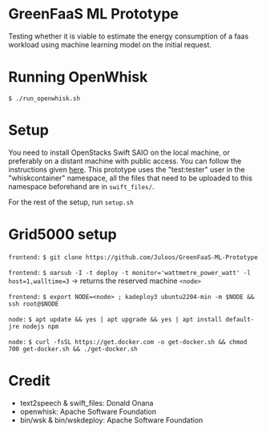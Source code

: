 # GreenFaaS ML Prototype
Testing whether it is viable to estimate the energy consumption of a faas workload using machine learning model on the initial request.

# Running OpenWhisk

    $ ./run_openwhisk.sh

# Setup
You need to install OpenStacks Swift SAIO on the local machine, or preferably on a distant machine with public access. You can follow the instructions given [here](https://docs.openstack.org/swift/latest/development_saio.html). This prototype uses the "test:tester" user in the "whiskcontainer" namespace, all the files that need to be uploaded to this namespace beforehand are in `swift_files/`.

For the rest of the setup, run `setup.sh`

# Grid5000 setup
`frontend:` `$ git clone https://github.com/Juloos/GreenFaaS-ML-Prototype`

`frontend:` `$ oarsub -I -t deploy -t monitor='wattmetre_power_watt' -l host=1,walltime=3` -> returns the reserved machine `<node>`

`frontend:` `$ export NODE=<node> ; kadeploy3 ubuntu2204-min -m $NODE && ssh root@$NODE`

`node:` `$ apt update && yes | apt upgrade && yes | apt install default-jre nodejs npm`

`node:` `$ curl -fsSL https://get.docker.com -o get-docker.sh && chmod 700 get-docker.sh && ./get-docker.sh`

# Credit
- text2speech & swift_files: Donald Onana
- openwhisk: Apache Software Foundation
- bin/wsk & bin/wskdeploy: Apache Software Foundation 
